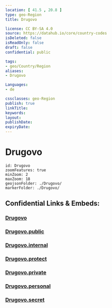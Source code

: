 ```yaml
---
location: [ 41.5 , 20.8 ] 
type: geo-Region
title: Drugovo

license: CC BY-SA 4.0
source: https://datahub.io/core/country-codes
isDeleted: false
isReadOnly: false
draft: false
confidential: public

tags:
- geo/Country/Region
aliases:
- Drugovo

Languages:
- de

cssclasses: geo-Region
publish: true
linkTitle: 
keywords: 
layout: 
publishDate: 
expiryDate: 
---
```


# Drugovo

```leaflet
id: Drugovo
zoomFeatures: true 
minZoom: 2 
maxZoom: 18
geojsonFolder: ./Drugovo/
markerFolder: ./Drugovo/
```


## Confidential Links & Embeds: 

### [Drugovo](/_Standards/Earth/Continent/Europe/Europe~South/Macedonia~North/Municipalities~Macedonia/Drugovo.md) 

### [Drugovo.public](/_public/Earth/Continent/Europe/Europe~South/Macedonia~North/Municipalities~Macedonia/Drugovo.public.md) 

### [Drugovo.internal](/_internal/Earth/Continent/Europe/Europe~South/Macedonia~North/Municipalities~Macedonia/Drugovo.internal.md) 

### [Drugovo.protect](/_protect/Earth/Continent/Europe/Europe~South/Macedonia~North/Municipalities~Macedonia/Drugovo.protect.md) 

### [Drugovo.private](/_private/Earth/Continent/Europe/Europe~South/Macedonia~North/Municipalities~Macedonia/Drugovo.private.md) 

### [Drugovo.personal](/_personal/Earth/Continent/Europe/Europe~South/Macedonia~North/Municipalities~Macedonia/Drugovo.personal.md) 

### [Drugovo.secret](/_secret/Earth/Continent/Europe/Europe~South/Macedonia~North/Municipalities~Macedonia/Drugovo.secret.md)

